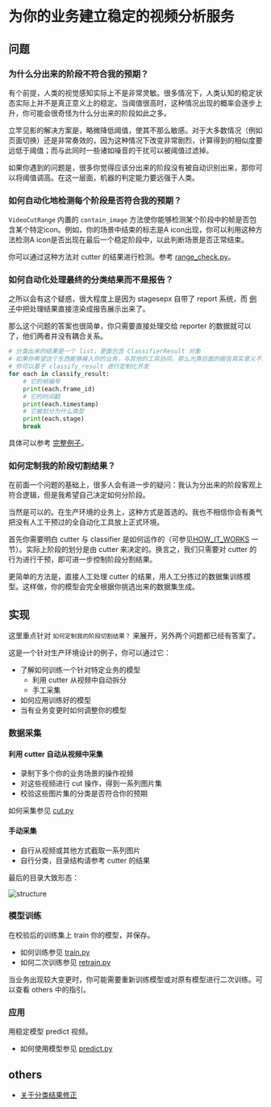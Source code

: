 # 为你的业务建立稳定的视频分析服务

## 问题

### 为什么分出来的阶段不符合我的预期？

有个前提，人类的视觉感知实际上不是非常灵敏。很多情况下，人类认知的稳定状态实际上并不是真正意义上的稳定。当阈值很高时，这种情况出现的概率会逐步上升，你可能会很奇怪为什么分出来的阶段如此之多。

立竿见影的解决方案是，略微降低阈值，使其不那么敏感。对于大多数情况（例如页面切换）还是非常奏效的，因为这种情况下改变非常剧烈，计算得到的相似度要远低于阈值；而与此同时一些诸如噪音的干扰可以被阈值过滤掉。

如果你遇到的问题是，很多你觉得应该分出来的阶段没有被自动识别出来，那你可以将阈值调高。在这一层面，机器的判定能力要远强于人类。

### 如何自动化地检测每个阶段是否符合我的预期？

`VideoCutRange` 内置的 `contain_image` 方法使你能够检测某个阶段中的帧是否包含某个特定icon。例如，你的场景中结束的标志是A icon出现，你可以利用这种方法检测A icon是否出现在最后一个稳定阶段中，以此判断场景是否正常结束。

你可以通过这种方法对 cutter 的结果进行检测。参考 [range_check.py](../range_check.py)。

### 如何自动化处理最终的分类结果而不是报告？

之所以会有这个疑惑，很大程度上是因为 stagesepx 自带了 report 系统，而 [例子](../mini.py)中把处理结果直接渲染成报告展示出来了。

那么这个问题的答案也很简单，你只需要直接处理交给 reporter 的数据就可以了，他们两者并没有耦合关系。

```python
# 分类出来的结果是一个 list，里面包含 ClassifierResult 对象
# 如果你希望这个东西能够接入你的业务，与其他的工具协同，那么光靠后面的报告其实意义不大
# 你可以基于 classify_result 进行定制化开发
for each in classify_result:
    # 它的帧编号
    print(each.frame_id)
    # 它的时间戳
    print(each.timestamp)
    # 它被划分为什么类型
    print(each.stage)
    break
```

具体可以参考 [完整例子](../cut_and_classify.py)。

### 如何定制我的阶段切割结果？

在前面一个问题的基础上，很多人会有进一步的疑问：我认为分出来的阶段客观上符合逻辑，但是我希望自己决定如何分阶段。

当然是可以的。在生产环境的业务上，这种方式是首选的。我也不相信你会有勇气把没有人工干预过的全自动化工具放上正式环境。

首先你需要明白 cutter 与 classifier 是如何运作的（可参见[HOW_IT_WORKS](https://williamfzc.github.io/stagesepx/#/pages/3_how_it_works) 一节）。实际上阶段的划分是由 cutter 来决定的。换言之，我们只需要对 cutter 的行为进行干预，即可进一步控制阶段分割结果。

更简单的方法是，直接人工处理 cutter 的结果，用人工分拣过的数据集训练模型。这样做，你的模型会完全根据你挑选出来的数据集生成。

## 实现

这里重点针对 `如何定制我的阶段切割结果？` 来展开，另外两个问题都已经有答案了。

这是一个针对生产环境设计的例子，你可以通过它：

- 了解如何训练一个针对特定业务的模型
    - 利用 cutter 从视频中自动拆分
    - 手工采集
- 如何应用训练好的模型
- 当有业务变更时如何调整你的模型

### 数据采集

#### 利用 cutter 自动从视频中采集

- 录制下多个你的业务场景的操作视频
- 对这些视频进行 cut 操作，得到一系列图片集
- 校验这些图片集的分类是否符合你的预期

如何采集参见 [cut.py](./cut.py)

#### 手动采集

- 自行从视频或其他方式截取一系列图片
- 自行分类，目录结构请参考 cutter 的结果

最后的目录大致形态：

![structure](https://user-images.githubusercontent.com/13421694/64073910-e8a97c80-ccd6-11e9-9847-39c3a4d277c3.png)

### 模型训练

在校验后的训练集上 train 你的模型，并保存。

- 如何训练参见 [train.py](./train.py)
- 如何二次训练参见 [retrain.py](./retrain.py)

当业务出现较大变更时，你可能需要重新训练模型或对原有模型进行二次训练。可以查看 others 中的指引。

### 应用

用稳定模型 predict 视频。

- 如何使用模型参见 [predict.py](./predict.py)

## others

- [关于分类结果修正](https://github.com/williamfzc/stagesepx/issues/48)
